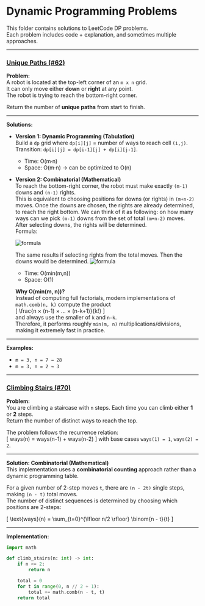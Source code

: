 # Dynamic Programming Problems

This folder contains solutions to LeetCode DP problems.  
Each problem includes code + explanation, and sometimes multiple approaches.

---

### [Unique Paths (#62)](0062_unique_paths.py)

**Problem:**  
A robot is located at the top-left corner of an `m x n` grid.  
It can only move either **down** or **right** at any point.  
The robot is trying to reach the bottom-right corner.  

Return the number of **unique paths** from start to finish.

---

**Solutions:**

- **Version 1: Dynamic Programming (Tabulation)**  
  Build a `dp` grid where `dp[i][j]` = number of ways to reach cell `(i,j)`.  
  Transition: `dp[i][j] = dp[i-1][j] + dp[i][j-1]`.  
  - Time: O(m·n)  
  - Space: O(m·n) → can be optimized to O(n)  

- **Version 2: Combinatorial (Mathematical)**  
  To reach the bottom-right corner, the robot must make exactly `(m-1)` downs and `(n-1)` rights.  
  This is equivalent to choosing positions for downs (or rights) in `(m+n-2)` moves.
  Once the downs are chosen, the rights are already determined, to reach the right bottom.
  We can think of it as following: on how many ways can we pick `(m-1)` downs from the set of total `(m+n-2)` moves.
  After selecting downs, the rights will be determined.    
  Formula:  

  ![formula](https://latex.codecogs.com/png.image?\dpi{110}\bg_white\large\binom{m+n-2}{m-1}=\frac{(m+n-2)!}{(m-1)!(n-1)!})

  The same results if selecting rights from the total moves. Then the downs would be determined.
  ![formula](https://latex.codecogs.com/png.image?\dpi{110}\bg_white\large\binom{m+n-2}{n-1}=\frac{(m+n-2)!}{(n-1)!(m+n-21-n+1)!}=\frac{(m+n-2)!}{(n-1)!(m-1)!})

  - Time: O(min(m,n))  
  - Space: O(1)  

  **Why O(min(m, n))?**  
  Instead of computing full factorials, modern implementations of `math.comb(n, k)` compute the product  
  \[
  \frac{n × (n-1) × … × (n-k+1)}{k!}
  \]  
  and always use the smaller of `k` and `n−k`.  
  Therefore, it performs roughly `min(m, n)` multiplications/divisions, making it extremely fast in practice.

---

**Examples:**

- `m = 3, n = 7 → 28`  
- `m = 3, n = 2 → 3`

---

### [Climbing Stairs (#70)](0070_climbing_stairs.py)

**Problem:**  
You are climbing a staircase with `n` steps. Each time you can climb either **1** or **2** steps.  
Return the number of distinct ways to reach the top.

The problem follows the recurrence relation:  
\[
ways(n) = ways(n-1) + ways(n-2)
\]
with base cases `ways(1) = 1`, `ways(2) = 2`.

---

**Solution: Combinatorial (Mathematical)**  
This implementation uses a **combinatorial counting** approach rather than a dynamic programming table.  

For a given number of 2-step moves `t`, there are `(n - 2t)` single steps, making `(n - t)` total moves.  
The number of distinct sequences is determined by choosing which positions are 2-steps:

\[
\text{ways}(n) = \sum_{t=0}^{\lfloor n/2 \rfloor} \binom{n - t}{t}
\]

---

**Implementation:**

```python
import math

def climb_stairs(n: int) -> int:
    if n <= 2:
        return n

    total = 0
    for t in range(0, n // 2 + 1):
        total += math.comb(n - t, t)
    return total
